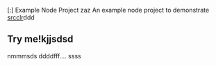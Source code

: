 [:] Example Node Project
zaz
An example node project to demonstrate [srcclr](https://www.srcclr.com)ddd
## Try me!kjjsdsd
nmmmsds
ddddfff....
ssss
